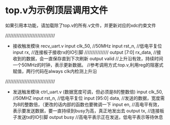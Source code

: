 # top.v为示例顶层调用文件

如果引用本功能，请加载除了top.v的所有.v文件，并更新对应的xdc约束文件

///////////////////////////////

- 接收触发模块 recv_uart.v
  input clk_50,   //50MHz
  input rst_n,     //低电平复位
  input rx,         //连接板子接收rx的IO引脚
  ///////////////
  output [7:0] rx_data,   //接收到的数据，会一直保存直到下次刷新
  output valid   //上升沿有效，持续时间一个50MHz的时钟，表示更新数据。 //参考调用方式:top.v,利用reg的阻塞式赋值，两行代码在always clk内检测上升沿

///////////////////////////////

- 发送触发模块  ctrl_uart.v (数据宽度可调，但必须是8的整数倍)
  input clk_50, //50MHZ
  input rst_n,   //低电平复位
  input [95:0] data,  //发送的数据，宽度需为8的整数倍，（更改的话内部的函数也要微调一下
  input en,          //高电平有效，表示要发送数据，要一直持续到busy为高，真正地发出去
  output tx,        //连接板子发送tx的IO引脚
  output busy    //高电平表示正在发送，低电平表示等待休息